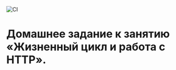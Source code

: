 
![CI](https://github.com/markovanton1986/anim/actions/workflows/web.yml/badge.svg)


# Домашнее задание к занятию «Жизненный цикл и работа с HTTP».